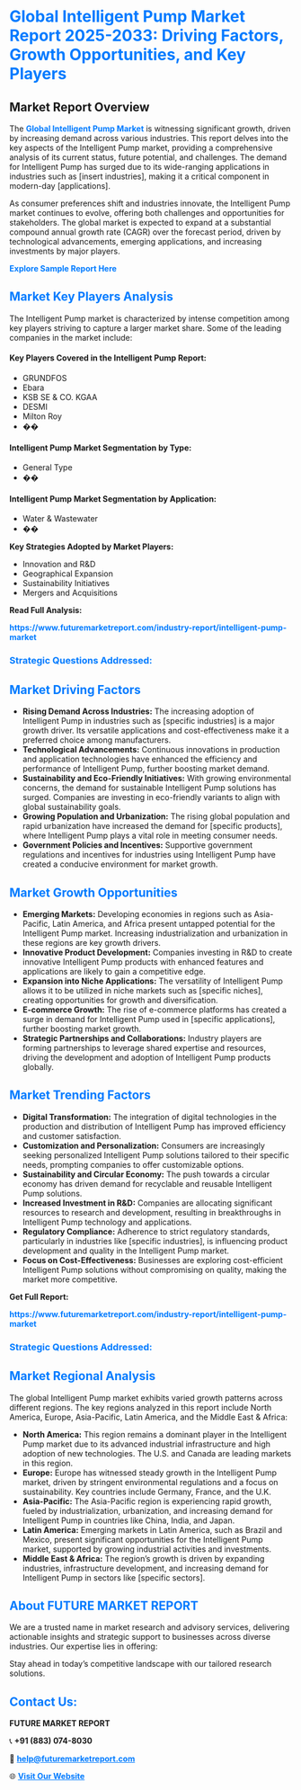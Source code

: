 <h1 style="color: #007BFF;">Global Intelligent Pump Market Report 2025-2033: Driving Factors, Growth Opportunities, and Key Players</h1>

<section id="overview">
<h2>Market Report Overview</h2>
<p>The <a href="https://www.futuremarketreport.com/industry-report/intelligent-pump-market" style="color: #007BFF; text-decoration: none;"><strong>Global Intelligent Pump Market</strong></a> is witnessing significant growth, driven by increasing demand across various industries. This report delves into the key aspects of the Intelligent Pump market, providing a comprehensive analysis of its current status, future potential, and challenges. The demand for Intelligent Pump has surged due to its wide-ranging applications in industries such as [insert industries], making it a critical component in modern-day [applications].</p>
<p>As consumer preferences shift and industries innovate, the Intelligent Pump market continues to evolve, offering both challenges and opportunities for stakeholders. The global market is expected to expand at a substantial compound annual growth rate (CAGR) over the forecast period, driven by technological advancements, emerging applications, and increasing investments by major players.</p>
</section>

<section id="overview">
<p><a href="https://www.futuremarketreport.com/request-sample/reportId=108026" style="color: #007BFF; text-decoration: none;"><strong>Explore Sample Report Here</strong></a></p>
</section>

<section id="key-players">
<h2 style="color: #007BFF;">Market Key Players Analysis</h2>
<p>The Intelligent Pump market is characterized by intense competition among key players striving to capture a larger market share. Some of the leading companies in the market include:</p>
<h4>Key Players Covered in the Intelligent Pump Report:</h4>
<ul><li>GRUNDFOS</li><li>Ebara</li><li>KSB SE &amp; CO. KGAA</li><li>DESMI</li><li>Milton Roy</li><li>��</li></ul>
<h4>Intelligent Pump Market Segmentation by Type:</h4>
<ul><li>General Type</li><li>��</li></ul>

<h4>Intelligent Pump Market Segmentation by Application:</h4>
<ul><li>Water &amp; Wastewater</li><li>��</li></ul>
<p><strong>Key Strategies Adopted by Market Players:</strong></p>
<ul>
<li>Innovation and R&D</li>
<li>Geographical Expansion</li>
<li>Sustainability Initiatives</li>
<li>Mergers and Acquisitions</li>
</ul>
</section>

<section>
<p><strong>Read Full Analysis: </strong></p><a href="https://www.futuremarketreport.com/industry-report/intelligent-pump-market" style="color: #007BFF; text-decoration: none;"><strong>https://www.futuremarketreport.com/industry-report/intelligent-pump-market</strong></a>
<h3 style="color: #007BFF;">Strategic Questions Addressed:</h3>
</section>

<section id="driving-factors">
<h2 style="color: #007BFF;">Market Driving Factors</h2>
<ul>
<li><strong>Rising Demand Across Industries:</strong> The increasing adoption of Intelligent Pump in industries such as [specific industries] is a major growth driver. Its versatile applications and cost-effectiveness make it a preferred choice among manufacturers.</li>
<li><strong>Technological Advancements:</strong> Continuous innovations in production and application technologies have enhanced the efficiency and performance of Intelligent Pump, further boosting market demand.</li>
<li><strong>Sustainability and Eco-Friendly Initiatives:</strong> With growing environmental concerns, the demand for sustainable Intelligent Pump solutions has surged. Companies are investing in eco-friendly variants to align with global sustainability goals.</li>
<li><strong>Growing Population and Urbanization:</strong> The rising global population and rapid urbanization have increased the demand for [specific products], where Intelligent Pump plays a vital role in meeting consumer needs.</li>
<li><strong>Government Policies and Incentives:</strong> Supportive government regulations and incentives for industries using Intelligent Pump have created a conducive environment for market growth.</li>
</ul>
</section>

<section id="growth-opportunities">
<h2 style="color: #007BFF;">Market Growth Opportunities</h2>
<ul>
<li><strong>Emerging Markets:</strong> Developing economies in regions such as Asia-Pacific, Latin America, and Africa present untapped potential for the Intelligent Pump market. Increasing industrialization and urbanization in these regions are key growth drivers.</li>
<li><strong>Innovative Product Development:</strong> Companies investing in R&D to create innovative Intelligent Pump products with enhanced features and applications are likely to gain a competitive edge.</li>
<li><strong>Expansion into Niche Applications:</strong> The versatility of Intelligent Pump allows it to be utilized in niche markets such as [specific niches], creating opportunities for growth and diversification.</li>
<li><strong>E-commerce Growth:</strong> The rise of e-commerce platforms has created a surge in demand for Intelligent Pump used in [specific applications], further boosting market growth.</li>
<li><strong>Strategic Partnerships and Collaborations:</strong> Industry players are forming partnerships to leverage shared expertise and resources, driving the development and adoption of Intelligent Pump products globally.</li>
</ul>
</section>

<section id="trending-factors">
<h2 style="color: #007BFF;">Market Trending Factors</h2>
<ul>
<li><strong>Digital Transformation:</strong> The integration of digital technologies in the production and distribution of Intelligent Pump has improved efficiency and customer satisfaction.</li>
<li><strong>Customization and Personalization:</strong> Consumers are increasingly seeking personalized Intelligent Pump solutions tailored to their specific needs, prompting companies to offer customizable options.</li>
<li><strong>Sustainability and Circular Economy:</strong> The push towards a circular economy has driven demand for recyclable and reusable Intelligent Pump solutions.</li>
<li><strong>Increased Investment in R&D:</strong> Companies are allocating significant resources to research and development, resulting in breakthroughs in Intelligent Pump technology and applications.</li>
<li><strong>Regulatory Compliance:</strong> Adherence to strict regulatory standards, particularly in industries like [specific industries], is influencing product development and quality in the Intelligent Pump market.</li>
<li><strong>Focus on Cost-Effectiveness:</strong> Businesses are exploring cost-efficient Intelligent Pump solutions without compromising on quality, making the market more competitive.</li>
</ul>
</section>

<section>
<p><strong>Get Full Report: </strong></p><a href="https://www.futuremarketreport.com/industry-report/intelligent-pump-market" style="color: #007BFF; text-decoration: none;"><strong>https://www.futuremarketreport.com/industry-report/intelligent-pump-market</strong></a>
<h3 style="color: #007BFF;">Strategic Questions Addressed:</h3>
</section>


<section id="regional-analysis">
<h2 style="color: #007BFF;">Market Regional Analysis</h2>
<p>The global Intelligent Pump market exhibits varied growth patterns across different regions. The key regions analyzed in this report include North America, Europe, Asia-Pacific, Latin America, and the Middle East & Africa:</p>
<ul>
<li><strong>North America:</strong> This region remains a dominant player in the Intelligent Pump market due to its advanced industrial infrastructure and high adoption of new technologies. The U.S. and Canada are leading markets in this region.</li>
<li><strong>Europe:</strong> Europe has witnessed steady growth in the Intelligent Pump market, driven by stringent environmental regulations and a focus on sustainability. Key countries include Germany, France, and the U.K.</li>
<li><strong>Asia-Pacific:</strong> The Asia-Pacific region is experiencing rapid growth, fueled by industrialization, urbanization, and increasing demand for Intelligent Pump in countries like China, India, and Japan.</li>
<li><strong>Latin America:</strong> Emerging markets in Latin America, such as Brazil and Mexico, present significant opportunities for the Intelligent Pump market, supported by growing industrial activities and investments.</li>
<li><strong>Middle East & Africa:</strong> The region’s growth is driven by expanding industries, infrastructure development, and increasing demand for Intelligent Pump in sectors like [specific sectors].</li>
</ul>
</section>

<footer>
<h2 style="color: #007BFF;">About FUTURE MARKET REPORT</h2>
<p>We are a trusted name in market research and advisory services, delivering actionable insights and strategic support to businesses across diverse industries. Our expertise lies in offering:</p>

<p>Stay ahead in today’s competitive landscape with our tailored research solutions.</p>

<h2 style="color: #007BFF;">Contact Us:</h2>
<p><strong>FUTURE MARKET REPORT</strong></p>
<p>📞 <strong>+91 (883) 074-8030</strong></p>
<p>📧 <strong><a href="mailto:help@futuremarketreport.com" style="color: #007BFF;">help@futuremarketreport.com</a></strong></p>
<p>🌐 <strong><a href="https://www.futuremarketreport.com/" style="color: #007BFF;">Visit Our Website</a></strong></p>
</footer>